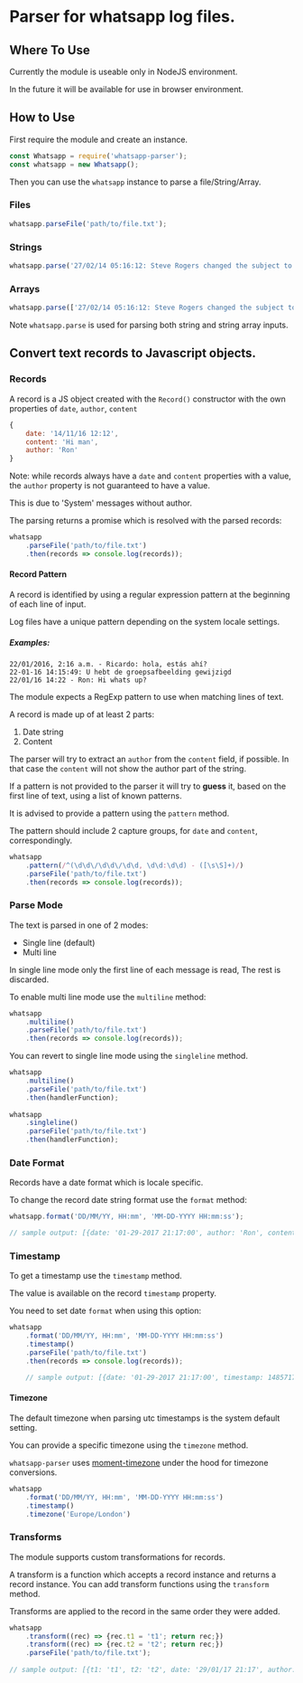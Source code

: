 # Parser for whatsapp log files.

## Where To Use
Currently the module is useable only in NodeJS environment.

In the future it will be available for use in browser environment.

## How to Use
First require the module and create an instance.

```js
const Whatsapp = require('whatsapp-parser');
const whatsapp = new Whatsapp();
```
Then you can use the `whatsapp` instance to parse a file/String/Array.

### Files
```js
whatsapp.parseFile('path/to/file.txt');
```

### Strings
```js
whatsapp.parse('27/02/14 05:16:12: Steve Rogers changed the subject to "The Avengers"\n27/02/14 05:16:18: Tony Stark was added');
```

### Arrays
```js
whatsapp.parse(['27/02/14 05:16:12: Steve Rogers changed the subject to "The Avengers"', '27/02/14 05:16:18: Tony Stark was added']);
```

Note `whatsapp.parse` is used for parsing both string and string array inputs.

## Convert text records to Javascript objects.

### Records
A record is a JS object created with the `Record()` constructor with the own properties of `date`, `author`, `content`
```js
{
	date: '14/11/16 12:12',
	content: 'Hi man',
	author: 'Ron'
}
```

Note: while records always have a `date` and `content` properties with a value, the `author` property is not guaranteed
to have a value.

This is due to 'System' messages without author.

The parsing returns a promise which is resolved with the parsed records:
```js
whatsapp
	.parseFile('path/to/file.txt')
	.then(records => console.log(records));
```

#### Record Pattern
A record is identified by using a regular expression pattern at the beginning of each line of input.

Log files have a unique pattern depending on the system locale settings.

##### Examples:
```
22/01/2016, 2:16 a.m. - Ricardo: hola, estás ahí?
22-01-16 14:15:49: ‎U hebt de groepsafbeelding gewijzigd
22/01/16 14:22 - Ron: Hi whats up?
```

The module expects a RegExp pattern to use when matching lines of text.

A record is made up of at least 2 parts:

1. Date string
2. Content

The parser will try to extract an `author` from the `content` field, if possible. 
In that case the `content` will not show the author part of the string.

If a pattern is not provided to the parser it will try to **guess** it, based on the first line of text, using a list of known patterns.

It is advised to provide a pattern using the `pattern` method.

The pattern should include 2 capture groups, for `date` and `content`, correspondingly.

```js
whatsapp
	.pattern(/^(\d\d\/\d\d\/\d\d, \d\d:\d\d) - ([\s\S]+)/)
	.parseFile('path/to/file.txt')
	.then(records => console.log(records));
```

### Parse Mode
The text is parsed in one of 2 modes: 
- Single line (default)
- Multi line

In single line mode only the first line of each message is read,
The rest is discarded.

To enable multi line mode use the `multiline` method:
```js
whatsapp
	.multiline()
	.parseFile('path/to/file.txt')
	.then(records => console.log(records));
```

You can revert to single line mode using the `singleline` method.
```js
whatsapp
	.multiline()
	.parseFile('path/to/file.txt')
	.then(handlerFunction);
	
whatsapp
	.singleline()
	.parseFile('path/to/file.txt')
	.then(handlerFunction);
```

### Date Format
Records have a date format which is locale specific.

To change the record date string format use the `format` method:
```js
whatsapp.format('DD/MM/YY, HH:mm', 'MM-DD-YYYY HH:mm:ss');

// sample output: [{date: '01-29-2017 21:17:00', author: 'Ron', content: 'foo'}]
```

### Timestamp
To get a timestamp use the `timestamp` method.

The value is available on the record `timestamp` property.

You need to set date `format` when using this option:

```js
whatsapp
	.format('DD/MM/YY, HH:mm', 'MM-DD-YYYY HH:mm:ss')
	.timestamp()
	.parseFile('path/to/file.txt')
	.then(records => console.log(records));

	// sample output: [{date: '01-29-2017 21:17:00', timestamp: 1485717420000, author: 'Ron', content: 'foo'}]
```

#### Timezone
The default timezone when parsing utc timestamps is the system default setting.

You can provide a specific timezone using the `timezone` method.

`whatsapp-parser` uses [moment-timezone](http://momentjs.com/timezone/) under the hood for timezone conversions.

```js
whatsapp
	.format('DD/MM/YY, HH:mm', 'MM-DD-YYYY HH:mm:ss')
	.timestamp()
	.timezone('Europe/London')
```

### Transforms
The module supports custom transformations for records.

A transform is a function which accepts a record instance and returns a record instance.
You can add transform functions using the `transform` method.

Transforms are applied to the record in the same order they were added.

```js
whatsapp
	.transform((rec) => {rec.t1 = 't1'; return rec;})
	.transform((rec) => {rec.t2 = 't2'; return rec;})
	.parseFile('path/to/file.txt');
	
// sample output: [{t1: 't1', t2: 't2', date: '29/01/17 21:17', author: 'Ron', content: 'foo'}]
```
